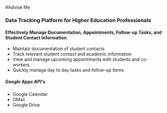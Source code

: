 #Advise Me
### Data Tracking Platform for Higher Education Professionals
#### Effectively Manage Documentation, Appointments, Follow-up Tasks, and Student Contact Information.
* Maintain documentation of student contacts
* Track relevant student contact and academic information
* View and manage upcoming appointments with students and co-workers
* Quickly manage day to day tasks and follow-up items

##### Google Apps API's
* Google Calendar
* GMail
* Google Drive
